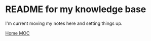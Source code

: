 # README for my knowledge base

I'm current moving my notes here and setting things up.

[Home MOC](./__Home__.md)
